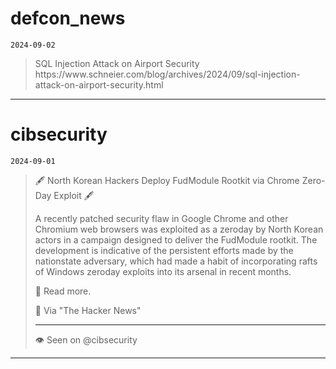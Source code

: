 # defcon_news
`2024-09-02`

<blockquote>
SQL Injection Attack on Airport Security
https://www.schneier.com/blog/archives/2024/09/sql-injection-attack-on-airport-security.html
</blockquote>

---

# cibsecurity
`2024-09-01`

<blockquote>
🖋️ North Korean Hackers Deploy FudModule Rootkit via Chrome Zero-Day Exploit 🖋️

A recently patched security flaw in Google Chrome and other Chromium web browsers was exploited as a zeroday by North Korean actors in a campaign designed to deliver the FudModule rootkit. The development is indicative of the persistent efforts made by the nationstate adversary, which had made a habit of incorporating rafts of Windows zeroday exploits into its arsenal in recent months.

📖 Read more.

🔗 Via &quot;The Hacker News&quot;

----------
👁️ Seen on @cibsecurity
</blockquote>

---

